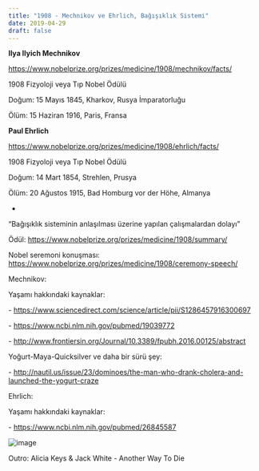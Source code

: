 ```yaml
---
title: "1908 - Mechnikov ve Ehrlich, Bağışıklık Sistemi"
date: 2019-04-29
draft: false
---
```


**Ilya Ilyich Mechnikov**

<https://www.nobelprize.org/prizes/medicine/1908/mechnikov/facts/>  


1908 Fizyoloji veya Tıp Nobel Ödülü

Doğum: 15 Mayıs 1845, Kharkov, Rusya İmparatorluğu

Ölüm: 15 Haziran 1916, Paris, Fransa

**Paul Ehrlich**

<https://www.nobelprize.org/prizes/medicine/1908/ehrlich/facts/>  


1908 Fizyoloji veya Tıp Nobel Ödülü

Doğum: 14 Mart 1854, Strehlen, Prusya

Ölüm: 20 Ağustos 1915, Bad Homburg vor der Höhe, Almanya

-

“Bağışıklık sisteminin anlaşılması üzerine yapılan çalışmalardan dolayı”  


Ödül: <https://www.nobelprize.org/prizes/medicine/1908/summary/>

Nobel seremoni konuşması: <https://www.nobelprize.org/prizes/medicine/1908/ceremony-speech/>

Mechnikov:

Yaşamı hakkındaki kaynaklar:

\- <https://www.sciencedirect.com/science/article/pii/S1286457916300697>

\- <https://www.ncbi.nlm.nih.gov/pubmed/19039772>

\- <http://www.frontiersin.org/Journal/10.3389/fpubh.2016.00125/abstract>

Yoğurt-Maya-Quicksilver ve daha bir sürü şey:

\- <http://nautil.us/issue/23/dominoes/the-man-who-drank-cholera-and-launched-the-yogurt-craze>

Ehrlich:

Yaşamı hakkındaki kaynaklar:

\- <https://www.ncbi.nlm.nih.gov/pubmed/26845587>

![image](https://64.media.tumblr.com/723c5f3789a27cf3b26ee3a97c6cff94/tumblr_inline_pr6ik8tDOS1wz3wgt_1280.png)

Outro: Alicia Keys & Jack White - Another Way To Die